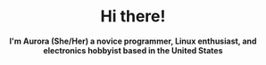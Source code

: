 # <div align="center"> Hi there! </div>
**<div align="center"> I'm Aurora (She/Her) a novice programmer, Linux enthusiast, and electronics hobbyist based in the United States </div>**

<!--
**aur0rae/aur0rae** is a ✨ _special_ ✨ repository because its `README.md` (this file) appears on your GitHub profile.

Here are some ideas to get you started:

- 🔭 I’m currently working on ...
- 🌱 I’m currently learning ...
- 👯 I’m looking to collaborate on ...
- 🤔 I’m looking for help with ...
- 💬 Ask me about ...
- 📫 How to reach me: ...
- 😄 Pronouns: ...
- ⚡ Fun fact: ...
-->
